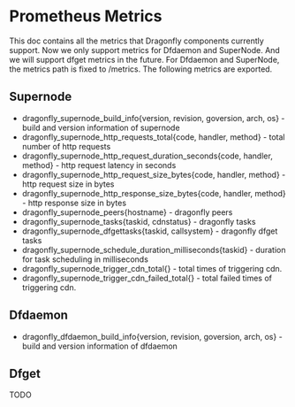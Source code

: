 # Prometheus Metrics

This doc contains all the metrics that Dragonfly components currently support. Now we only support metrics for Dfdaemon and SuperNode. And we will support dfget metrics in the future. For Dfdaemon and SuperNode, the metrics path is fixed to /metrics. The following metrics are exported.

## Supernode

- dragonfly_supernode_build_info{version, revision, goversion, arch, os} - build and version information of supernode
- dragonfly_supernode_http_requests_total{code, handler, method} - total number of http requests
- dragonfly_supernode_http_request_duration_seconds{code, handler, method} - http request latency in seconds
- dragonfly_supernode_http_request_size_bytes{code, handler, method} - http request size in bytes
- dragonfly_supernode_http_response_size_bytes{code, handler, method} - http response size in bytes
- dragonfly_supernode_peers{hostname} - dragonfly peers
- dragonfly_supernode_tasks{taskid, cdnstatus} - dragonfly tasks
- dragonfly_supernode_dfgettasks{taskid, callsystem} - dragonfly dfget tasks
- dragonfly_supernode_schedule_duration_milliseconds{taskid} - duration for task scheduling in milliseconds
- dragonfly_supernode_trigger_cdn_total{} - total times of triggering cdn.
- dragonfly_supernode_trigger_cdn_failed_total{} - total failed times of triggering cdn.

## Dfdaemon

- dragonfly_dfdaemon_build_info{version, revision, goversion, arch, os} - build and version information of dfdaemon

## Dfget

TODO